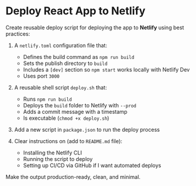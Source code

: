 # Deploy React App to Netlify

Create reusable deploy script for deploying the app to **Netlify** using best practices:

1. A `netlify.toml` configuration file that:
   - Defines the build command as `npm run build`
   - Sets the publish directory to `build`
   - Includes a `[dev]` section so `npm start` works locally with Netlify Dev
   - Uses port `3000`

2. A reusable shell script `deploy.sh` that:
   - Runs `npm run build`
   - Deploys the `build` folder to Netlify with `--prod`
   - Adds a commit message with a timestamp
   - Is executable (`chmod +x deploy.sh`)

3. Add a new script in `package.json` to run the deploy process

4. Clear instructions on (add to `README.md` file):
   - Installing the Netlify CLI
   - Running the script to deploy
   - Setting up CI/CD via GitHub if I want automated deploys

Make the output production-ready, clean, and minimal.
